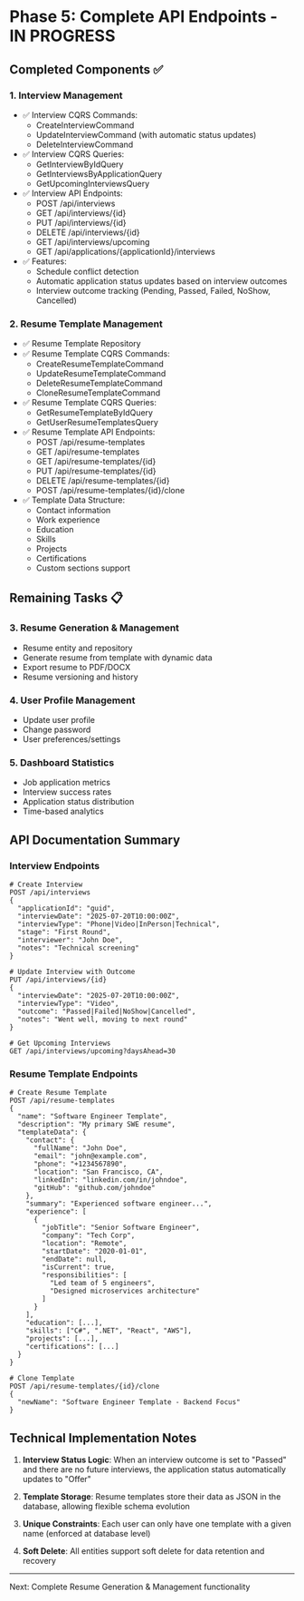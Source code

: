 # Phase 5: Complete API Endpoints - IN PROGRESS

## Completed Components ✅

### 1. Interview Management
- ✅ Interview CQRS Commands:
  - CreateInterviewCommand
  - UpdateInterviewCommand (with automatic status updates)
  - DeleteInterviewCommand
- ✅ Interview CQRS Queries:
  - GetInterviewByIdQuery
  - GetInterviewsByApplicationQuery
  - GetUpcomingInterviewsQuery
- ✅ Interview API Endpoints:
  - POST /api/interviews
  - GET /api/interviews/{id}
  - PUT /api/interviews/{id}
  - DELETE /api/interviews/{id}
  - GET /api/interviews/upcoming
  - GET /api/applications/{applicationId}/interviews
- ✅ Features:
  - Schedule conflict detection
  - Automatic application status updates based on interview outcomes
  - Interview outcome tracking (Pending, Passed, Failed, NoShow, Cancelled)

### 2. Resume Template Management
- ✅ Resume Template Repository
- ✅ Resume Template CQRS Commands:
  - CreateResumeTemplateCommand
  - UpdateResumeTemplateCommand
  - DeleteResumeTemplateCommand
  - CloneResumeTemplateCommand
- ✅ Resume Template CQRS Queries:
  - GetResumeTemplateByIdQuery
  - GetUserResumeTemplatesQuery
- ✅ Resume Template API Endpoints:
  - POST /api/resume-templates
  - GET /api/resume-templates
  - GET /api/resume-templates/{id}
  - PUT /api/resume-templates/{id}
  - DELETE /api/resume-templates/{id}
  - POST /api/resume-templates/{id}/clone
- ✅ Template Data Structure:
  - Contact information
  - Work experience
  - Education
  - Skills
  - Projects
  - Certifications
  - Custom sections support

## Remaining Tasks 📋

### 3. Resume Generation & Management
- Resume entity and repository
- Generate resume from template with dynamic data
- Export resume to PDF/DOCX
- Resume versioning and history

### 4. User Profile Management
- Update user profile
- Change password
- User preferences/settings

### 5. Dashboard Statistics
- Job application metrics
- Interview success rates
- Application status distribution
- Time-based analytics

## API Documentation Summary

### Interview Endpoints
```http
# Create Interview
POST /api/interviews
{
  "applicationId": "guid",
  "interviewDate": "2025-07-20T10:00:00Z",
  "interviewType": "Phone|Video|InPerson|Technical",
  "stage": "First Round",
  "interviewer": "John Doe",
  "notes": "Technical screening"
}

# Update Interview with Outcome
PUT /api/interviews/{id}
{
  "interviewDate": "2025-07-20T10:00:00Z",
  "interviewType": "Video",
  "outcome": "Passed|Failed|NoShow|Cancelled",
  "notes": "Went well, moving to next round"
}

# Get Upcoming Interviews
GET /api/interviews/upcoming?daysAhead=30
```

### Resume Template Endpoints
```http
# Create Resume Template
POST /api/resume-templates
{
  "name": "Software Engineer Template",
  "description": "My primary SWE resume",
  "templateData": {
    "contact": {
      "fullName": "John Doe",
      "email": "john@example.com",
      "phone": "+1234567890",
      "location": "San Francisco, CA",
      "linkedIn": "linkedin.com/in/johndoe",
      "gitHub": "github.com/johndoe"
    },
    "summary": "Experienced software engineer...",
    "experience": [
      {
        "jobTitle": "Senior Software Engineer",
        "company": "Tech Corp",
        "location": "Remote",
        "startDate": "2020-01-01",
        "endDate": null,
        "isCurrent": true,
        "responsibilities": [
          "Led team of 5 engineers",
          "Designed microservices architecture"
        ]
      }
    ],
    "education": [...],
    "skills": ["C#", ".NET", "React", "AWS"],
    "projects": [...],
    "certifications": [...]
  }
}

# Clone Template
POST /api/resume-templates/{id}/clone
{
  "newName": "Software Engineer Template - Backend Focus"
}
```

## Technical Implementation Notes

1. **Interview Status Logic**: When an interview outcome is set to "Passed" and there are no future interviews, the application status automatically updates to "Offer"

2. **Template Storage**: Resume templates store their data as JSON in the database, allowing flexible schema evolution

3. **Unique Constraints**: Each user can only have one template with a given name (enforced at database level)

4. **Soft Delete**: All entities support soft delete for data retention and recovery

---

Next: Complete Resume Generation & Management functionality